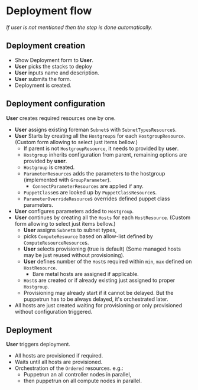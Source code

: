 # Deployment flow

_If user is not mentioned then the step is done automatically._

## Deployment creation

-   Show Deployment form to **User**.
-   **User** picks the stacks to deploy
-   **User** inputs name and description.
-   **User** submits the form.
-   Deployment is created.

## Deployment configuration

**User** creates required resources one by one.

-   **User** assigns existing foreman `Subnet`s with `SubnetTypesResource`s.
-   **User** Starts by creating all the `Hostgroup`s for each `HostgroupResource`.
    (Custom form allowing to select just items bellow.)
    -   If parent is not `HostgroupResource`, it needs to provided by **user**.
    -   `Hostgroup` inherits configuration from parent, remaining options
        are provided by **user**.
    -   `Hostgroup` is created.
    -   `ParameterResources` adds the parameters to the hostgroup (implemented with
        `GroupParameter`).
        -   `ConnectParameterResources` are applied if any.
    -   `PuppetClass`es are looked up by `PuppetClassResource`s.
    -   `ParameterOverrideResource`s overrides defined puppet class parameters.
-   **User** configures parameters added to `Hostgroup`.
-   **User** continues by creating all the `Hosts` for each `HostResource`.
    (Custom form allowing to select just items bellow.)
    -   **User** assigns `Subnet`s to subnet types,
    -   picks `ComputeResource` based on allow-list defined by
        `ComputeResourceResource`s.
    -   **User** selects provisioning (true is default) (Some managed hosts may be
        just reused without provisioning).
    -   **User** defines number of the `Host`s required within `min`, `max`
        defined on `HostResource`.
        -   Bare metal hosts are assigned if applicable.
    -   `Host`s are created or if already existing just assigned to proper
        `Hostgroup`.
    -   Provisioning may already start if it cannot be delayed. But the
        puppetrun has to be always delayed, it's orchestrated later.
-   All hosts are just created waiting for provisioning or only provisioned
    without configuration triggered.

## Deployment

**User** triggers deployment.

-   All hosts are provisioned if required.
-   Waits until all hosts are provisioned.
-   Orchestration of the `Ordered` resources. e.g.:
    -   Puppetrun an all controller nodes in parallel,
    -   then puppetrun on all compute nodes in parallel.
